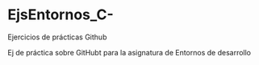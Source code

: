 # EjsEntornos_C-
Ejercicios de prácticas Github

Ej de práctica sobre GitHubt para la asignatura de Entornos de desarrollo
